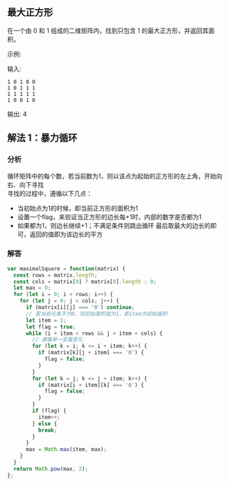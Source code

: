 ## 最大正方形

在一个由 0 和 1 组成的二维矩阵内，找到只包含 1 的最大正方形，并返回其面积。

示例:

输入:

```
1 0 1 0 0
1 0 1 1 1
1 1 1 1 1
1 0 0 1 0
```

输出: 4

## 解法 1：暴力循环

### 分析
循环矩阵中的每个数，若当前数为1，则以该点为起始的正方形的左上角，开始向右、向下寻找  
寻找的过程中，遵循以下几点：
+ 当初始点为1的时候，即当前正方形的面积为1
+ 设置一个flag，来验证当正方形的边长每+1时，内部的数字是否都为1
+ 如果都为1，则边长继续+1；不满足条件则跳出循环
最后取最大的边长的即可，返回的值即为该边长的平方

### 解答
```javascript
var maximalSquare = function(matrix) {
  const rows = matrix.length;
  const cols = matrix[0] ? matrix[0].length : 0;
  let max = 0;
  for (let i = 0; i < rows; i++) {
    for (let j = 0; j < cols; j++) {
      if (matrix[i][j] === '0') continue;
      // 若当前元素不为0，则初始面积就为1，即item为初始面积
      let item = 1;
      let flag = true;
      while (i + item < rows && j + item < cols) {
        // 遵循单一变量变化
        for (let k = i; k <= i + item; k++) {
          if (matrix[k][j + item] === '0') {
            flag = false;
          }
        }
        for (let k = j; k <= j + item; k++) {
          if (matrix[i + item][k] === '0') {
            flag = false;
          }
        }
        if (flag) {
          item++;
        } else {
          break;
        }
      }
      max = Math.max(item, max);
    }
  }
  return Math.pow(max, 2);
};
```
